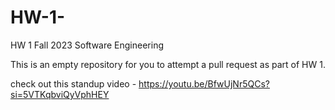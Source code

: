# HW-1-

HW 1 Fall 2023 Software Engineering 

This is an empty repository for you to attempt a pull request as part of HW 1.


check out this standup video - https://youtu.be/BfwUjNr5QCs?si=5VTKqbviQyVphHEY
